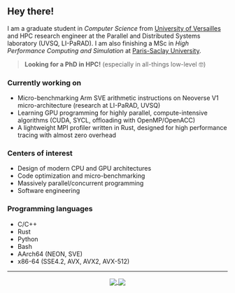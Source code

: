 ## Hey there!
I am a graduate student in _Computer Science_ from [University of Versailles](https://www.uvsq.fr/licence-informatique) and HPC research engineer at the Parallel and Distributed Systems laboratory (UVSQ, LI-PaRAD). I am also finishing a MSc in _High Performance Computing and Simulation_ at [Paris-Saclay University](http://www.chps.uvsq.fr/).

> **Looking for a PhD in HPC!** (especially in all-things low-level 🤓)

### Currently working on
- Micro-benchmarking Arm SVE arithmetic instructions on Neoverse V1 micro-architecture (research at LI-PaRAD, UVSQ)
- Learning GPU programming for highly parallel, compute-intensive algorithms (CUDA, SYCL, offloading with OpenMP/OpenACC)
- A lightweight MPI profiler written in Rust, designed for high performance tracing with almost zero overhead

### Centers of interest
- Design of modern CPU and GPU architectures
- Code optimization and micro-benchmarking 
- Massively parallel/concurrent programming
- Software engineering

### Programming languages
- C/C++
- Rust
- Python
- Bash
- AArch64 (NEON, SVE)
- x86-64 (SSE4.2, AVX, AVX2, AVX-512)

---
<div align="center">
  <a href="https://github.com/dssgabriel/github-readme-stats">
    <img src="https://github-readme-stats.vercel.app/api?username=dssgabriel&show_icons=true&count_private=true&hide_border=true&theme=dracula" align="center"/>
  </a>
  <a href="https://github.com/dssgabriel/top-langs">
    <img src="https://github-readme-stats.vercel.app/api/top-langs/?username=dssgabriel&langs_count=8&layout=compact&theme=dracula" align="center"/>
  </a>
</div>
